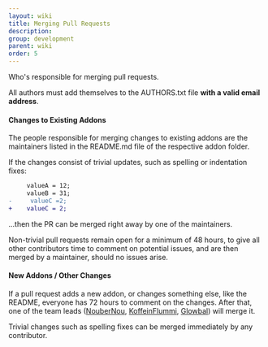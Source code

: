 ```yaml
---
layout: wiki
title: Merging Pull Requests
description: 
group: development
parent: wiki
order: 5
---
```


Who's responsible for merging pull requests.

All authors must add themselves to the AUTHORS.txt file **with a valid email address**.


#### Changes to Existing Addons
The people responsible for merging changes to existing addons are the maintainers listed in the README.md file of the respective addon folder.

If the changes consist of trivial updates, such as spelling or indentation fixes:

```diff
     valueA = 12;
     valueB = 31;
-     valueC =2;
+    valueC = 2;
```

...then the PR can be merged right away by one of the maintainers.

Non-trivial pull requests remain open for a minimum of 48 hours, to give all other contributors time to comment on potential issues, and are then merged by a maintainer, should no issues arise.


#### New Addons / Other Changes
If a pull request adds a new addon, or changes something else, like the README, everyone has 72 hours to comment on the changes. After that, one of the team leads ([NouberNou](https://github.com/NouberNou), [KoffeinFlummi](https://github.com/KoffeinFlummi), [Glowbal](https://github.com/Glowbal)) will merge it.

Trivial changes such as spelling fixes can be merged immediately by any contributor.
